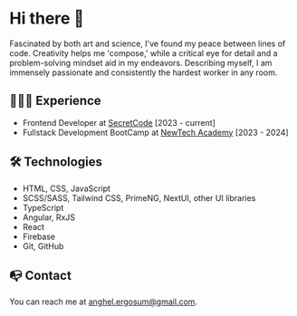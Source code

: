 # Hi there 👋

Fascinated by both art and science, I've found my peace between lines of code. Creativity helps me 'compose,' while a critical eye for detail and a problem-solving mindset aid in my endeavors. Describing myself, I am immensely passionate and consistently the hardest worker in any room.

## 🧑🏻‍🎓 Experience
- Frontend Developer at <a href="https://www.linkedin.com/company/secretcode/">SecretCode</a> [2023 - current]
- Fullstack Development BootCamp at <a href="https://www.newtech.ro">NewTech Academy</a> [2023 - 2024]

## 🛠️ Technologies
- HTML, CSS, JavaScript
- SCSS/SASS, Tailwind CSS, PrimeNG, NextUI, other UI libraries
- TypeScript
- Angular, RxJS
- React
- Firebase
- Git, GitHub


## 📭 Contact
You can reach me at anghel.ergosum@gmail.com.




